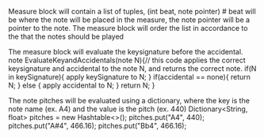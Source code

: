 Measure block will contain a list of tuples, (int beat, note pointer) # beat will be where the note will be placed in the measure, the note pointer will be a pointer to the note.
The measure block will order the list in accordance to the that the notes should be played

The measure block will evaluate the keysignature before the accidental. 
note EvaluateKeyandAccidentals(note N){// this code applies the correct keysignature and accidental to the note N, and returns the correct note.
  if(N in keySignature){
    apply keySignature to N;
  }
  if(accidental == none){
    return N;
  } else {
    apply accidental to N;
  }
  return N;
}
  

The note pitches will be evaluated using a dictionary, where the key is the note name (ex. A4) and the value is the pitch (ex. 440)
Dictionary<String, float> pitches = new Hashtable<>();
pitches.put("A4", 440);
pitches.put("A#4", 466.16);
pitches.put("Bb4", 466.16);
